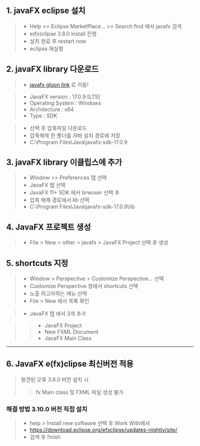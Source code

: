 ## 1. javaFX eclipse 설치
> - Help >> Eclipse MarketPlace... >> Search find 에서 javafx 검색
> - e(fx)clipse 3.8.0   install 진행
> - 설치 완료 후 restart now 
> - eclipse 재실행

## 2. javaFX library 다운로드

> - [javafx gluon link](https://gluonhq.com/products/javafx/) 로 이동!

> - JavaFX version : 17.0.9 [LTS] 
> - Operating System : Windows   
> - Architecture : x64
> - Type : SDK

> - 선택 후 압축파일 다운로드
> - 압축해제 한 폴더를 자바 설치 경로에 저장 
> - C:\Program Files\Java\javafx-sdk-17.0.9

## 3. javaFX library 이클립스에 추가
> - Window >> Preferences  탭 선택
> - JavaFX 탭 선택 
> - JavaFX 11+ SDK 에서 brwoser 선택 후
> - 압축 해제 경로에서 lib 선택
> - C:\Program Files\Java\javafx-sdk-17.0.9\lib

## 4. JavaFX 프로젝트 생성 
> - File > New > other > javafx > JavaFX Project 선택 후 생성

## 5. shortcuts 지정
> - Window > Perspective > Customize Perspective...   선택
> - Customize Perspective 창에서 shortcuts 선택
> - 노출 하고자하는 메뉴 선택 
> - File > New 에서 목록 확인

> - JavaFX 탭 에서 3개 추가

> > - JavaFX Project
> > - New FXML Document
> > - JavaFX Main Class

* * *

## 6. JavaFX e(fx)clipse 최신버전 적용
> 발견된 오류 3.8.0 버전 설치 시 
> > fx Main class 및 FXML 파일 생성 불가

### 해결 방법 3.10.0 버전 직접 설치
> - help > Install new software 선택 후 Work With에서 
> - https://download.eclipse.org/efxclipse/updates-nightly/site/
> - 검색 후 finish












